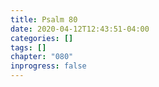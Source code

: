 ```yaml
---
title: Psalm 80
date: 2020-04-12T12:43:51-04:00
categories: []
tags: []
chapter: "080"
inprogress: false
---
```


